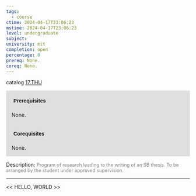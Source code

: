 ```yaml
---
tags:
  - course
ctime: 2024-04-17T23:06:23
mstime: 2024-04-17T23:06:23
level: undergraduate
subject: 
university: mit
completion: open
percentage: 0
prereq: None.
coreq: None.
---
```


catalog [17.THU](http://student.mit.edu/catalog/m17b.html#17.THU)

<span style="display: block; padding: 15px; background-color: rgb(100, 100, 100, 0.2);"><font id="m_prereq1660_0" style="display: block; font-family: Arial, sans-serif; font-weight: bold; padding: 5px">Prerequisites</font><br><span id="prereq1660_0">None.</span></span>
<span style="display: block; padding: 15px; background-color: rgb(100, 100, 100, 0.2);"><font id="m_coreq1660_0" style="display: block; font-family: Arial, sans-serif; font-weight: bold; padding: 5px">Corequisites</font><br><span id="coreq1660_0">None.</span></span>

<font style="">Description:</font>
<font style="color: grey; font-size: 0.8rem;">Program of research leading to the writing of an SB thesis. To be arranged by the student under approved supervision.</font>



---

<< HELLO, WORLD >>
